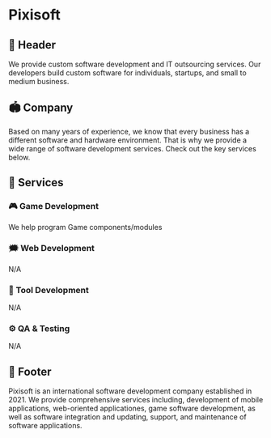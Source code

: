 # Pixisoft

## 📌 Header

We provide custom software development and IT outsourcing services. Our
developers build custom software for individuals, startups, and small to
medium business.

## 🏟️ Company

Based on many years of experience, we know that every business has a different
software and hardware environment. That is why we provide a wide range of
software development services. Check out the key services below.

## 📝 Services

### 🎮 Game Development

We help program Game components/modules

### 🗯️ Web Development

N/A

### 🔨 Tool Development

N/A

### ⚙️ QA & Testing

N/A

## 📌 Footer

Pixisoft is an international software development company established in 2021.
We provide comprehensive services including, development of mobile applications,
web-oriented applicationes, game software development, as well as software
integration and updating, support, and maintenance of software applications.
